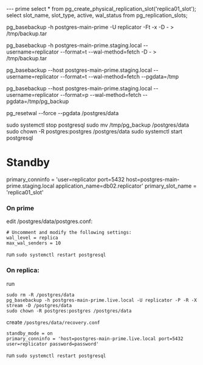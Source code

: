 --- prime
select * from pg_create_physical_replication_slot('replica01_slot');
select slot_name, slot_type, active, wal_status from pg_replication_slots;


pg_basebackup -h postgres-main-prime -U replicator -Ft -x -D - > /tmp/backup.tar


pg_basebackup -h postgres-main-prime.staging.local --username=replicator --format=t --wal-method=fetch -D - > /tmp/backup.tar


pg_basebackup --host postgres-main-prime.staging.local --username=replicator --format=t --wal-method=fetch --pgdata=/tmp

pg_basebackup --host postgres-main-prime.staging.local --username=replicator --format=p --wal-method=fetch --pgdata=/tmp/pg_backup


pg_resetwal --force --pgdata /postgres/data

sudo systemctl stop postgresql
sudo mv /tmp/pg_backup /postgres/data
sudo chown -R postgres:postgres /postgres/data
sudo systemctl start postgresql


# Standby
primary_conninfo = 'user=replicator port=5432 host=postgres-main-prime.staging.local application_name=db02.replicator'
primary_slot_name = 'replica01_slot'

### On prime
edit /postgres/data/postgres.conf:
```text
# Uncomment and modify the following settings:
wal_level = replica
max_wal_senders = 10
```
run ```sudo systemctl restart postgresql```

### On replica:
run
```
sudo rm -R /postgres/data
pg_basebackup -h postgres-main-prime.live.local -U replicator -P -R -X stream -D /postgres/data
sudo chown -R postgres:postgres /postgres/data
```
create ```/postgres/data/recovery.conf```
```text
standby_mode = on
primary_conninfo = 'host=postgres-main-prime.live.local port=5432 user=replicator password=password'
```
run ```sudo systemctl restart postgresql```

